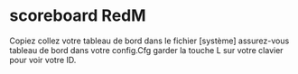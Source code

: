 # scoreboard RedM
 Copiez collez votre tableau de bord dans le fichier [système] assurez-vous tableau de bord dans votre config.Cfg garder la touche L sur votre clavier pour voir votre ID.
